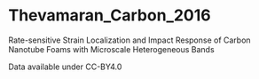 # Thevamaran_Carbon_2016
Rate-sensitive Strain Localization and Impact Response of Carbon Nanotube Foams with Microscale Heterogeneous Bands

Data available under CC-BY4.0